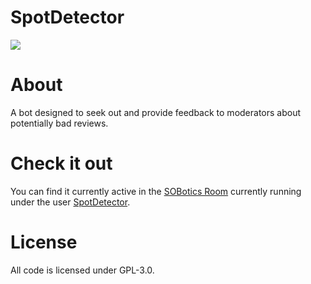 # SpotDetector

![](https://i.imgur.com/nwtax7a.png)

# About

A bot designed to seek out and provide feedback to moderators about potentially bad reviews.

# Check it out

You can find it currently active in the [SOBotics Room](https://chat.stackoverflow.com/rooms/111347/sobotics) currently running under the user [SpotDetector](https://stackoverflow.com/users/10162108/spotdetector).

# License

All code is licensed under GPL-3.0.
